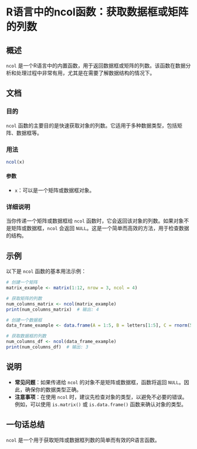 <!--
Meta Description: # R语言中的ncol函数：获取数据框或矩阵的列数 ## 概述 `ncol` 是一个R语言中的内置函数，用于返回数据框或矩阵的列数。该函数在数据分析和处理过程中非常有用，尤其是在需要了解数据结构的情况下。 ## 文档 ### 目的 `ncol` 函数的主要目的是快速获取对象的列数。它适用于多种数据类...
Meta Keywords: ncol, null, matrix_example, matrix, num_columns_matrix
-->

# R语言中的ncol函数：获取数据框或矩阵的列数

## 概述
`ncol` 是一个R语言中的内置函数，用于返回数据框或矩阵的列数。该函数在数据分析和处理过程中非常有用，尤其是在需要了解数据结构的情况下。

## 文档
### 目的
`ncol` 函数的主要目的是快速获取对象的列数。它适用于多种数据类型，包括矩阵、数据框等。

### 用法
```R
ncol(x)
```

#### 参数
- `x`：可以是一个矩阵或数据框对象。

### 详细说明
当你传递一个矩阵或数据框给 `ncol` 函数时，它会返回该对象的列数。如果对象不是矩阵或数据框，`ncol` 会返回 `NULL`。这是一个简单而高效的方法，用于检查数据的结构。

## 示例
以下是 `ncol` 函数的基本用法示例：

```R
# 创建一个矩阵
matrix_example <- matrix(1:12, nrow = 3, ncol = 4)

# 获取矩阵的列数
num_columns_matrix <- ncol(matrix_example)
print(num_columns_matrix)  # 输出: 4

# 创建一个数据框
data_frame_example <- data.frame(A = 1:5, B = letters[1:5], C = rnorm(5))

# 获取数据框的列数
num_columns_df <- ncol(data_frame_example)
print(num_columns_df)  # 输出: 3
```

## 说明
- **常见问题**：如果传递给 `ncol` 的对象不是矩阵或数据框，函数将返回 `NULL`。因此，确保你的数据类型正确。
- **注意事项**：在使用 `ncol` 时，建议先检查对象的类型，以避免不必要的错误。例如，可以使用 `is.matrix()` 或 `is.data.frame()` 函数来确认对象的类型。

## 一句话总结
`ncol` 是一个用于获取矩阵或数据框列数的简单而有效的R语言函数。